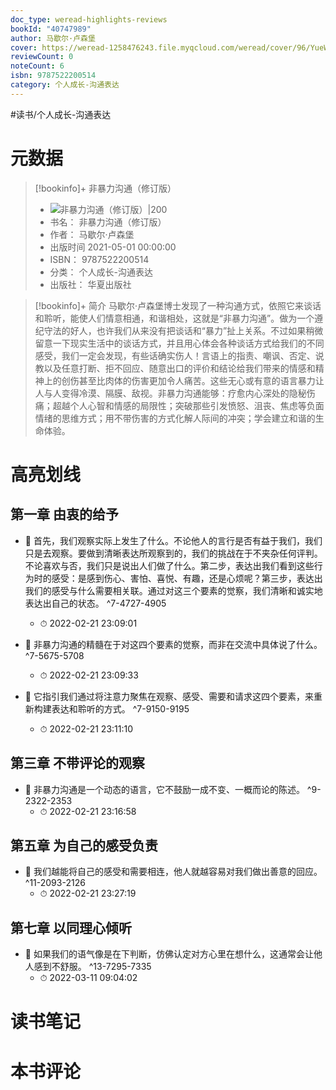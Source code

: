 ```yaml
---
doc_type: weread-highlights-reviews
bookId: "40747989"
author: 马歇尔·卢森堡
cover: https://weread-1258476243.file.myqcloud.com/weread/cover/96/YueWen_40747989/t7_YueWen_40747989.jpg
reviewCount: 0
noteCount: 6
isbn: 9787522200514
category: 个人成长-沟通表达
---
```


#读书/个人成长-沟通表达

# 元数据
> [!bookinfo]+ 非暴力沟通（修订版）
> - ![ 非暴力沟通（修订版）|200](https://weread-1258476243.file.myqcloud.com/weread/cover/96/YueWen_40747989/t7_YueWen_40747989.jpg)
> - 书名： 非暴力沟通（修订版）
> - 作者： 马歇尔·卢森堡
> - 出版时间 2021-05-01 00:00:00
> - ISBN： 9787522200514
> - 分类： 个人成长-沟通表达
> - 出版社： 华夏出版社

> [!bookinfo]+ 简介
> 马歇尔·卢森堡博士发现了一种沟通方式，依照它来谈话和聆听，能使人们情意相通，和谐相处，这就是“非暴力沟通”。做为一个遵纪守法的好人，也许我们从来没有把谈话和“暴力”扯上关系。不过如果稍微留意一下现实生活中的谈话方式，并且用心体会各种谈话方式给我们的不同感受，我们一定会发现，有些话确实伤人！言语上的指责、嘲讽、否定、说教以及任意打断、拒不回应、随意出口的评价和结论给我们带来的情感和精神上的创伤甚至比肉体的伤害更加令人痛苦。这些无心或有意的语言暴力让人与人变得冷漠、隔膜、敌视。非暴力沟通能够：疗愈内心深处的隐秘伤痛；超越个人心智和情感的局限性；突破那些引发愤怒、沮丧、焦虑等负面情绪的思维方式；用不带伤害的方式化解人际间的冲突；学会建立和谐的生命体验。
# 高亮划线

## 第一章 由衷的给予


- 📌 首先，我们观察实际上发生了什么。不论他人的言行是否有益于我们，我们只是去观察。要做到清晰表达所观察到的，我们的挑战在于不夹杂任何评判。不论喜欢与否，我们只是说出人们做了什么。第二步，表达出我们看到这些行为时的感受：是感到伤心、害怕、喜悦、有趣，还是心烦呢？第三步，表达出我们的感受与什么需要相关联。通过对这三个要素的觉察，我们清晰和诚实地表达出自己的状态。 ^7-4727-4905
    - ⏱ 2022-02-21 23:09:01 

- 📌 非暴力沟通的精髓在于对这四个要素的觉察，而非在交流中具体说了什么。 ^7-5675-5708
    - ⏱ 2022-02-21 23:09:33 

- 📌 它指引我们通过将注意力聚焦在观察、感受、需要和请求这四个要素，来重新构建表达和聆听的方式。 ^7-9150-9195
    - ⏱ 2022-02-21 23:11:10 
## 第三章 不带评论的观察


- 📌 非暴力沟通是一个动态的语言，它不鼓励一成不变、一概而论的陈述。 ^9-2322-2353
    - ⏱ 2022-02-21 23:16:58 
## 第五章 为自己的感受负责


- 📌 我们越能将自己的感受和需要相连，他人就越容易对我们做出善意的回应。 ^11-2093-2126
    - ⏱ 2022-02-21 23:27:19 
## 第七章 以同理心倾听


- 📌 如果我们的语气像是在下判断，仿佛认定对方心里在想什么，这通常会让他人感到不舒服。 ^13-7295-7335
    - ⏱ 2022-03-11 09:04:02 
# 读书笔记

# 本书评论
